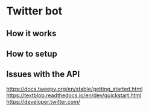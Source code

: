 # Twitter bot

## How it works

## How to setup

## Issues with the API
https://docs.tweepy.org/en/stable/getting_started.html
https://textblob.readthedocs.io/en/dev/quickstart.html
https://developer.twitter.com/
